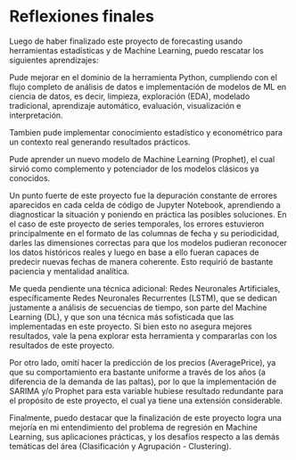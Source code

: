 # Reflexiones finales

Luego de haber finalizado este proyecto de forecasting usando herramientas estadísticas y de Machine Learning, puedo rescatar los siguientes aprendizajes:

Pude mejorar en el dominio de la herramienta Python, cumpliendo con el flujo completo de análisis de datos e implementación de modelos de ML en ciencia de datos, es decir, limpieza, exploración (EDA), modelado tradicional, aprendizaje automático, evaluación, visualización e interpretación.

Tambien pude implementar conocimiento estadístico y econométrico para un contexto real generando resultados prácticos. 

Pude aprender un nuevo modelo de Machine Learning (Prophet), el cual sirvió como complemento y potenciador de los modelos clásicos ya conocidos.

Un punto fuerte de este proyecto fue la depuración constante de errores aparecidos en cada celda de código de Jupyter Notebook, aprendiendo a diagnosticar la situación y poniendo en práctica las posibles soluciones. En el caso de este proyecto de series temporales, los errores estuvieron principalmente en el formato de las columnas de fecha y su periodicidad, darles las dimensiones correctas para que los modelos pudieran reconocer los datos históricos reales y luego en base a ello fueran capaces de predecir nuevas fechas de manera coherente. Esto requirió de bastante paciencia y mentalidad analítica.

Me queda pendiente una técnica adicional: Redes Neuronales Artificiales, específicamente Redes Neuronales Recurrentes (LSTM), que se dedican justamente a análisis de secuencias de tiempo, son parte del Machine Learning (DL), y que son una técnica más sofisticada que las implementadas en este proyecto. Si bien esto no asegura mejores resultados, vale la pena explorar esta herramienta y compararlas con los resultados de este proyecto.

Por otro lado, omití hacer la predicción de los precios (AveragePrice), ya que su comportamiento era bastante uniforme a través de los años (a diferencia de la demanda de las paltas), por lo que la implementación de SARIMA y/o Prophet para esta variable hubiese resultado redundante para el propósito de este proyecto, el cual ya tiene una extensión considerable.

Finalmente, puedo destacar que la finalización de este proyecto logra una mejoría en mi entendimiento del problema de regresión en Machine Learning, sus aplicaciones prácticas, y los desafíos respecto a las demás temáticas del área (Clasificación y Agrupación - Clustering).






